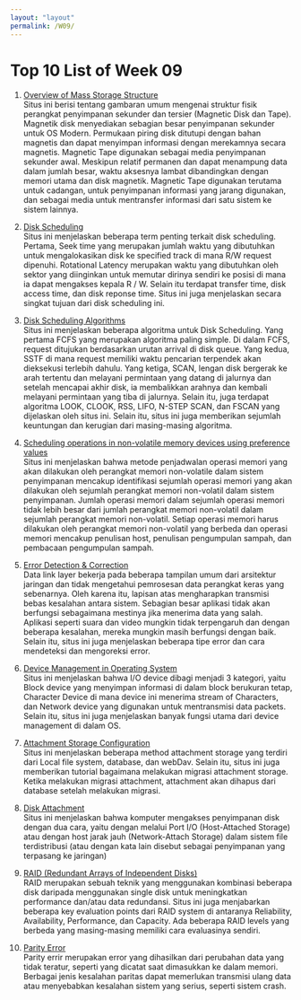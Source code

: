 ```yaml
---
layout: "layout"
permalink: /W09/
---
```


# Top 10 List of Week 09

1. [Overview of Mass Storage Structure](https://padakuu.com/article/175-overview-of-mass-storage-structure)<br>
Situs ini berisi tentang gambaran umum mengenai struktur fisik perangkat penyimpanan sekunder dan tersier (Magnetic Disk dan Tape). Magnetik disk menyediakan sebagian besar penyimpanan sekunder untuk OS Modern. Permukaan piring disk ditutupi dengan bahan magnetis dan dapat menyimpan informasi dengan merekamnya secara magnetis. Magnetic Tape digunakan sebagai media penyimpanan sekunder awal. Meskipun relatif permanen dan dapat menampung data dalam jumlah besar, waktu aksesnya lambat dibandingkan dengan memori utama dan disk magnetik. Magnetic Tape digunakan terutama untuk cadangan, untuk penyimpanan informasi yang jarang digunakan, dan sebagai media untuk mentransfer informasi dari satu sistem ke sistem lainnya.

2. [Disk Scheduling](https://www.javatpoint.com/os-disk-scheduling)<br>
Situs ini menjelaskan beberapa term penting terkait disk scheduling. Pertama, Seek time yang merupakan jumlah waktu yang dibutuhkan untuk mengalokasikan disk ke specified track di mana R/W request dipenuhi. Rotational Latency merupakan waktu yang dibutuhkan oleh sektor yang diinginkan untuk memutar dirinya sendiri ke posisi di mana ia dapat mengakses kepala R / W. Selain itu terdapat transfer time, disk access time, dan disk reponse time. Situs ini juga menjelaskan secara singkat tujuan dari disk scheduling ini.

3. [Disk Scheduling Algorithms](https://www.geeksforgeeks.org/disk-scheduling-algorithms/)<br>
Situs ini menjelaskan beberapa algoritma untuk Disk Scheduling. Yang pertama FCFS yang merupakan algoritma paling simple. Di dalam FCFS, request ditujukan berdasarkan urutan arrival di disk queue. Yang kedua, SSTF di mana request memiliki waktu pencarian terpendek akan dieksekusi terlebih dahulu. Yang ketiga, SCAN, lengan disk bergerak ke arah tertentu dan melayani permintaan yang datang di jalurnya dan setelah mencapai akhir disk, ia membalikkan arahnya dan kembali melayani permintaan yang tiba di jalurnya. Selain itu, juga terdapat algoritma LOOK, CLOOK, RSS, LIFO, N-STEP SCAN, dan FSCAN yang dijelaskan oleh situs ini. Selain itu, situs ini juga memberikan sejumlah keuntungan dan kerugian dari masing-masing algoritma.

4. [Scheduling operations in non-volatile memory devices using preference values](https://www.freepatentsonline.com/9870149.html)<br>
Situs ini menjelaskan bahwa metode penjadwalan operasi memori yang akan dilakukan oleh perangkat memori non-volatile dalam sistem penyimpanan mencakup identifikasi sejumlah operasi memori yang akan dilakukan oleh sejumlah perangkat memori non-volatil dalam sistem penyimpanan. Jumlah operasi memori dalam sejumlah operasi memori tidak lebih besar dari jumlah perangkat memori non-volatil dalam sejumlah perangkat memori non-volatil. Setiap operasi memori harus dilakukan oleh perangkat memori non-volatil yang berbeda dan operasi memori mencakup penulisan host, penulisan pengumpulan sampah, dan pembacaan pengumpulan sampah. 

5. [Error Detection & Correction](https://www.tutorialspoint.com/data_communication_computer_network/error_detection_and_correction.htm)<br>
Data link layer bekerja pada beberapa tampilan umum dari arsitektur jaringan dan tidak mengetahui pemrosesan data perangkat keras yang sebenarnya. Oleh karena itu, lapisan atas mengharapkan transmisi bebas kesalahan antara sistem. Sebagian besar aplikasi tidak akan berfungsi sebagaimana mestinya jika menerima data yang salah. Aplikasi seperti suara dan video mungkin tidak terpengaruh dan dengan beberapa kesalahan, mereka mungkin masih berfungsi dengan baik. Selain itu, situs ini juga menjelaskan beberapa tipe error dan cara mendeteksi dan mengoreksi error.

6. [Device Management in Operating System](https://iphtechnologies.com/device-management-in-operating-system/)<br>
Situs ini menjelaskan bahwa I/O device dibagi menjadi 3 kategori, yaitu Block device yang menyimpan informasi di dalam block berukuran tetap, Character Device di mana device ini menerima stream of Characters, dan Network device yang digunakan untuk mentransmisi data packets. Selain itu, situs ini juga menjelaskan banyak fungsi utama dari device management di dalam OS.

7. [Attachment Storage Configuration](https://confluence.atlassian.com/doc/attachment-storage-configuration-166876.html)<br>
Situs ini menjelaskan beberapa method attachment storage yang terdiri dari Local file system, database, dan webDav. Selain itu, situs ini juga memberikan tutorial bagaimana melakukan migrasi attachment storage. Ketika melakukan migrasi attachment, attachment akan dihapus dari database setelah melakukan migrasi. 

8. [Disk Attachment](https://padakuu.com/article/108-disk-attachment)<br>
Situs ini menjelaskan bahwa komputer mengakses penyimpanan disk dengan dua cara, yaitu dengan melalui Port I/O (Host-Attached Storage) atau dengan host jarak jauh (Network-Attach Storage) dalam sistem file terdistribusi (atau dengan kata lain disebut sebagai penyimpanan yang terpasang ke jaringan)

9. [RAID (Redundant Arrays of Independent Disks)](https://www.geeksforgeeks.org/raid-redundant-arrays-of-independent-disks/)<br>
RAID merupakan sebuah teknik yang menggunakan kombinasi beberapa disk daripada menggunakan single disk untuk meningkatkan performance dan/atau data redundansi. Situs ini juga menjabarkan beberapa key evaluation points dari RAID system di antaranya Reliability, Availability, Performance, dan Capacity. Ada beberapa RAID levels yang berbeda yang masing-masing memiliki cara evaluasinya sendiri. 

10. [Parity Error](https://www.techopedia.com/definition/8788/parity-error)<br>
Parity errir merupakan error yang dihasilkan dari perubahan data yang tidak teratur, seperti yang dicatat saat dimasukkan ke dalam memori. Berbagai jenis kesalahan paritas dapat memerlukan transmisi ulang data atau menyebabkan kesalahan sistem yang serius, seperti sistem crash. 
